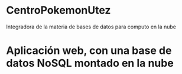 # CentroPokemonUtez
Integradora de la materia de bases de datos para computo en la nube
# Aplicación web, con una base de datos NoSQL montado en la nube
